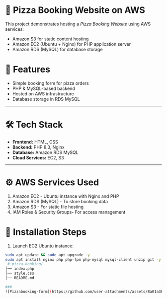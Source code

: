 # 🍕 Pizza Booking Website on AWS

This project demonstrates hosting a *Pizza Booking Website* using AWS services:
- Amazon S3 for static content hosting  
- Amazon EC2 (Ubuntu + Nginx) for PHP application server  
- Amazon RDS (MySQL) for database storage  

# 📌 Features
- Simple booking form for pizza orders  
- PHP & MySQL-based backend  
- Hosted on AWS infrastructure  
- Database storage in RDS MySQL  

---

# 🛠️ Tech Stack
- **Frontend:** HTML, CSS  
- **Backend:** PHP 8.3, Nginx  
- **Database:** Amazon RDS MySQL  
- **Cloud Services:** EC2, S3  

---

# ⚙️ AWS Services Used
1. Amazon EC2 - Ubuntu instance with Nginx and PHP  
2. Amazon RDS (MySQL) - To store booking data  
3. Amazon S3 - For static file hosting  
4. IAM Roles & Security Groups- For access management  

# 🚀 Installation Steps  

 1. Launch EC2 Ubuntu instance:
```bash
sudo apt update && sudo apt upgrade -y
sudo apt install nginx php php-fpm php-mysql mysql-client unzip git -y
 # pizza-booking/
│── index.php
│── style.css
│── README.md

###
![Pizzabooking-form](https://github.com/user-attachments/assets/8a01a30a-5a10-4ba4-9909-48e1884f4e53)


